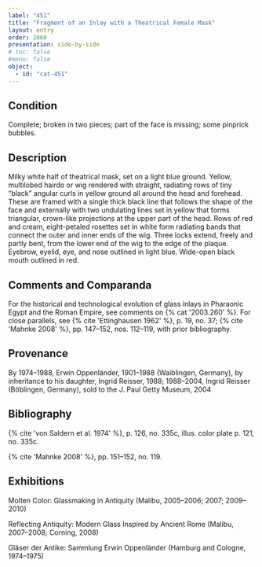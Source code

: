 ```yaml
---
label: "451"
title: "Fragment of an Inlay with a Theatrical Female Mask"
layout: entry
order: 2060
presentation: side-by-side
# toc: false
#menu: false 
object:
  - id: "cat-451"
---
```


## Condition

Complete; broken in two pieces; part of the face is missing; some pinprick bubbles.

## Description

Milky white half of theatrical mask, set on a light blue ground. Yellow, multilobed hairdo or wig rendered with straight, radiating rows of tiny “black” angular curls in yellow ground all around the head and forehead. These are framed with a single thick black line that follows the shape of the face and externally with two undulating lines set in yellow that forms triangular, crown-like projections at the upper part of the head. Rows of red and cream, eight-petaled rosettes set in white form radiating bands that connect the outer and inner ends of the wig. Three locks extend, freely and partly bent, from the lower end of the wig to the edge of the plaque. Eyebrow, eyelid, eye, and nose outlined in light blue. Wide-open black mouth outlined in red.

## Comments and Comparanda

For the historical and technological evolution of glass inlays in Pharaonic Egypt and the Roman Empire, see comments on {% cat '2003.260' %}. For close parallels, see {% cite 'Ettinghausen 1962' %}, p. 19, no. 37; {% cite 'Mahnke 2008' %}, pp. 147–152, nos. 112–119, with prior bibliography.

## Provenance

By 1974–1988, Erwin Oppenländer, 1901–1988 (Waiblingen, Germany), by inheritance to his daughter, Ingrid Reisser, 1988; 1988–2004, Ingrid Reisser (Böblingen, Germany), sold to the J. Paul Getty Museum, 2004

## Bibliography

{% cite 'von Saldern et al. 1974' %}, p. 126, no. 335c, illus. color plate p. 121, no. 335c.

{% cite 'Mahnke 2008' %}, pp. 151–152, no. 119.

## Exhibitions

Molten Color: Glassmaking in Antiquity (Malibu, 2005–2006; 2007; 2009–2010)

Reflecting Antiquity: Modern Glass Inspired by Ancient Rome (Malibu, 2007–2008; Corning, 2008)

Gläser der Antike: Sammlung Erwin Oppenländer (Hamburg and Cologne, 1974–1975)